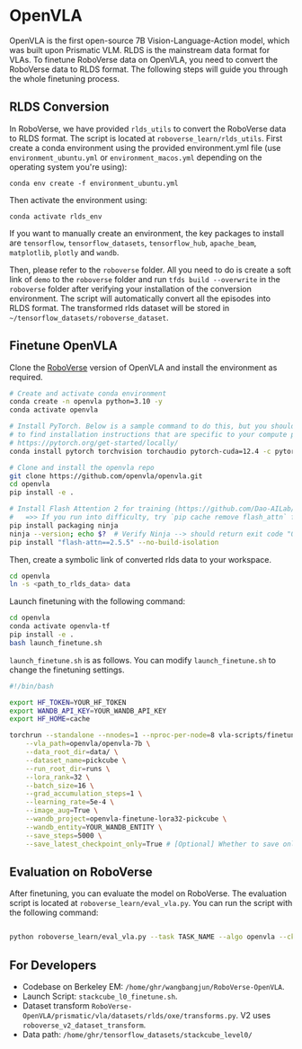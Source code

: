 # OpenVLA

OpenVLA is the first open-source 7B Vision-Language-Action model, which was built upon Prismatic VLM. RLDS is the mainstream data format for VLAs. To finetune RoboVerse data on OpenVLA, you need to convert the RoboVerse data to RLDS format. The following steps will guide you through the whole finetuning process.

## RLDS Conversion
In RoboVerse, we have provided `rlds_utils` to convert the RoboVerse data to RLDS format. The script is located at `roboverse_learn/rlds_utils`.
First create a conda environment using the provided environment.yml file (use `environment_ubuntu.yml` or `environment_macos.yml` depending on the operating system you're using):
```
conda env create -f environment_ubuntu.yml
```

Then activate the environment using:
```
conda activate rlds_env
```
If you want to manually create an environment, the key packages to install are `tensorflow`,
`tensorflow_datasets`, `tensorflow_hub`, `apache_beam`, `matplotlib`, `plotly` and `wandb`.

Then, please refer to the `roboverse` folder. All you need to do is create a soft link of `demo` to the `roboverse` folder and run `tfds build --overwrite` in the `roboverse` folder after verifying your installation of the conversion environment. The script will automatically convert all the episodes into RLDS format. The transformed rlds dataset will be stored in `~/tensorflow_datasets/roboverse_dataset`.

## Finetune OpenVLA
Clone the [RoboVerse](https://github.com/wbjsamuel/RoboVerse-OpenVLA) version of OpenVLA and install the environment as required.
  ```bash
  # Create and activate conda environment
  conda create -n openvla python=3.10 -y
  conda activate openvla

  # Install PyTorch. Below is a sample command to do this, but you should check the following link
  # to find installation instructions that are specific to your compute platform:
  # https://pytorch.org/get-started/locally/
  conda install pytorch torchvision torchaudio pytorch-cuda=12.4 -c pytorch -c nvidia -y  # UPDATE ME!

  # Clone and install the openvla repo
  git clone https://github.com/openvla/openvla.git
  cd openvla
  pip install -e .

  # Install Flash Attention 2 for training (https://github.com/Dao-AILab/flash-attention)
  #   =>> If you run into difficulty, try `pip cache remove flash_attn` first
  pip install packaging ninja
  ninja --version; echo $?  # Verify Ninja --> should return exit code "0"
  pip install "flash-attn==2.5.5" --no-build-isolation
  ```
Then, create a symbolic link of converted rlds data to your workspace.
```bash
cd openvla
ln -s <path_to_rlds_data> data
```
Launch finetuning with the following command:
```bash
cd openvla
conda activate openvla-tf
pip install -e .
bash launch_finetune.sh
```
`launch_finetune.sh` is as follows. You can modify `launch_finetune.sh` to change the finetuning settings.
```bash
#!/bin/bash

export HF_TOKEN=YOUR_HF_TOKEN
export WANDB_API_KEY=YOUR_WANDB_API_KEY
export HF_HOME=cache

torchrun --standalone --nnodes=1 --nproc-per-node=8 vla-scripts/finetune.py \
    --vla_path=openvla/openvla-7b \
    --data_root_dir=data/ \
    --dataset_name=pickcube \
    --run_root_dir=runs \
    --lora_rank=32 \
    --batch_size=16 \
    --grad_accumulation_steps=1 \
    --learning_rate=5e-4 \
    --image_aug=True \
    --wandb_project=openvla-finetune-lora32-pickcube \
    --wandb_entity=YOUR_WANDB_ENTITY \
    --save_steps=5000 \
    --save_latest_checkpoint_only=True # [Optional] Whether to save only one checkpoint per run and continually overwrite the latest checkpoint(If False, saves all checkpoints)
```

## Evaluation on RoboVerse
After finetuning, you can evaluate the model on RoboVerse. The evaluation script is located at `roboverse_learn/eval_vla.py`. You can run the script with the following command:
```bash

python roboverse_learn/eval_vla.py --task TASK_NAME --algo openvla --ckpt_path PATH_TO_CHECKPOINT
```

## For Developers
- Codebase on Berkeley EM: `/home/ghr/wangbangjun/RoboVerse-OpenVLA`.
- Launch Script: `stackcube_l0_finetune.sh`.
- Dataset transform `RoboVerse-OpenVLA/prismatic/vla/datasets/rlds/oxe/transforms.py`. V2 uses `roboverse_v2_dataset_transform`.
- Data path: `/home/ghr/tensorflow_datasets/stackcube_level0/`

